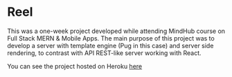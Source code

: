 # Reel
This was a one-week project developed while attending MindHub course on Full Stack MERN & Mobile Apps.
The main purpose of this project was to develop a server with template engine (Pug in this case) and server side rendering, to contrast with API REST-like server working with React.

You can see the project hosted on Heroku [here](https://reel-reviews.herokuapp.com/)
